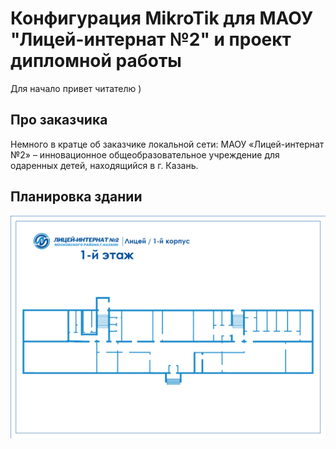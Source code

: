 # Конфигурация MikroTik для МАОУ "Лицей-интернат №2" и проект дипломной работы

Для начало привет читателю )

## Про заказчика
Немного в кратце об заказчике локальной сети: МАОУ «Лицей-интернат №2» – инновационное общеобразовательное учреждение для одаренных детей, находящийся в г. Казань. 

## Планировка здании
![Alt-текст](https://github.com/fmanakhov/conf_mikrotik_li2_diploma_college/blob/main/ПланировкаЛИ2/КартыЗданийЛИ2/Слайд1.PNG "Орк")